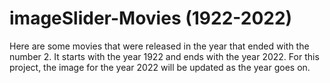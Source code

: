 # imageSlider-Movies (1922-2022)

Here are some movies that were released in the year that ended with the number 2. It starts with the year 1922 and ends with the year 2022. For this project, the image for the year 2022 will be updated as the year goes on.
